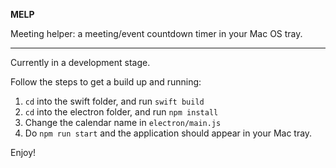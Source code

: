 **MELP**

Meeting helper: a meeting/event countdown timer in your Mac OS tray.

---

Currently in a development stage.

Follow the steps to get a build up and running:
  1. `cd` into the swift folder, and run `swift build`
  2. `cd` into the electron folder, and run `npm install`
  3. Change the calendar name in `electron/main.js`
  4. Do `npm run start` and the application should appear in your Mac tray.

Enjoy!
